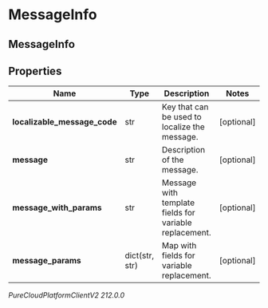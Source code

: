 # MessageInfo

## MessageInfo

## Properties

|Name | Type | Description | Notes|
|------------ | ------------- | ------------- | -------------|
| **localizable_message_code** | str | Key that can be used to localize the message. | [optional] |
| **message** | str | Description of the message. | [optional] |
| **message_with_params** | str | Message with template fields for variable replacement. | [optional] |
| **message_params** | dict(str, str) | Map with fields for variable replacement. | [optional] |



_PureCloudPlatformClientV2 212.0.0_
